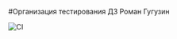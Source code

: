 #Организация тестирования
ДЗ Роман Гугузин

![CI](https://github.com/guromen/test_e2e/actions/workflows/web.yml/badge.svg)